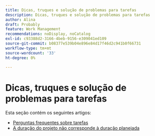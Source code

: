 ```yaml
---
title: Dicas, truques e solução de problemas para tarefas
description: Dicas, truques e solução de problemas para tarefas
author: Alina
draft: Probably
feature: Work Management
recommendations: noDisplay, noCatalog
exl-id: c93388d2-3166-4beb-9156-e309041ed109
source-git-commit: b08377e539b04e896e84d17f46d2c941b0f66731
workflow-type: tm+mt
source-wordcount: '33'
ht-degree: 0%

---
```


# Dicas, truques e solução de problemas para tarefas

Esta seção contém os seguintes artigos:

* [Perguntas frequentes sobre tarefas](../../../manage-work/tasks/tips-tricks-and-troubleshooting/tasks-faqs.md)
* [A duração do projeto não corresponde à duração planejada](../../../manage-work/tasks/tips-tricks-and-troubleshooting/projected-and-planned-durations-dont-match.md)
